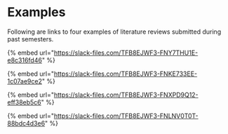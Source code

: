 # Examples

Following are links to four examples of literature reviews submitted during past semesters.

{% embed url="https://slack-files.com/TFB8EJWF3-FNY7THU1E-e8c316fd46" %}

{% embed url="https://slack-files.com/TFB8EJWF3-FNKE733EE-1c07ae9ce2" %}

{% embed url="https://slack-files.com/TFB8EJWF3-FNXPD9Q12-eff38eb5c6" %}

{% embed url="https://slack-files.com/TFB8EJWF3-FNLNV0T0T-88bdc4d3e6" %}



